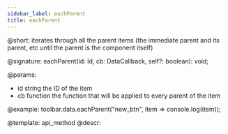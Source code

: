 ```yaml
---
sidebar_label: eachParent
title: eachParent
---          
```


@short: iterates through all the parent items (the immediate parent and its parent, etc until the parent is the component itself)

@signature: eachParent(id: Id, cb: DataCallback<T>, self?: boolean): void;

@params:
- id 		string		 the ID of the item
- cb        function     the function that will be applied to every parent of the item   

@example:
toolbar.data.eachParent("new_btn", item => console.log(item));

@template: api_method
@descr: